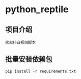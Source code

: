 # python_reptile

## 项目介绍

```
爬取抖音视频脚本
``` 

## 批量安装依赖包
```commandline
pip install -r requirements.txt
```